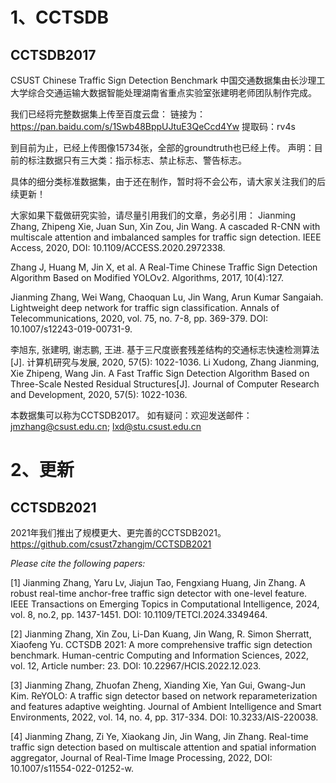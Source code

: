 # 1、CCTSDB
## CCTSDB2017
CSUST Chinese Traffic Sign Detection Benchmark
中国交通数据集由长沙理工大学综合交通运输大数据智能处理湖南省重点实验室张建明老师团队制作完成。

我们已经将完整数据集上传至百度云盘：
链接为：https://pan.baidu.com/s/1Swb48BppUJtuE3QeCcd4Yw 
提取码：rv4s 

到目前为止，已经上传图像15734张，全部的groundtruth也已经上传。
声明：目前的标注数据只有三大类：指示标志、禁止标志、警告标志。

具体的细分类标准数据集，由于还在制作，暂时将不会公布，请大家关注我们的后续更新！

大家如果下载做研究实验，请尽量引用我们的文章，务必引用：
Jianming Zhang, Zhipeng Xie, Juan Sun, Xin Zou, Jin Wang. A cascaded R-CNN with multiscale attention and imbalanced samples for traffic sign detection. IEEE Access, 2020, DOI: 10.1109/ACCESS.2020.2972338.

Zhang J, Huang M, Jin X, et al. A Real-Time Chinese Traffic Sign Detection Algorithm Based on Modified YOLOv2. Algorithms, 2017, 10(4):127.

Jianming Zhang, Wei Wang, Chaoquan Lu, Jin Wang, Arun Kumar Sangaiah. Lightweight deep network for traffic sign classification. Annals of Telecommunications, 2020, vol. 75, no. 7-8, pp. 369-379. DOI: 10.1007/s12243-019-00731-9. 

李旭东, 张建明, 谢志鹏, 王进. 基于三尺度嵌套残差结构的交通标志快速检测算法[J]. 计算机研究与发展, 2020, 57(5): 1022-1036.
Li Xudong, Zhang Jianming, Xie Zhipeng, Wang Jin. A Fast Traffic Sign Detection Algorithm Based on Three-Scale Nested Residual Structures[J]. Journal of Computer Research and Development, 2020, 57(5): 1022-1036. 

本数据集可以称为CCTSDB2017。
如有疑问：欢迎发送邮件：jmzhang@csust.edu.cn; lxd@stu.csust.edu.cn

# 2、更新
## CCTSDB2021
2021年我们推出了规模更大、更完善的CCTSDB2021。
https://github.com/csust7zhangjm/CCTSDB2021

*Please cite the following papers:*
<p>
[1] Jianming Zhang, Yaru Lv, Jiajun Tao, Fengxiang Huang, Jin Zhang. A robust real-time anchor-free traffic sign detector with one-level feature. IEEE Transactions on Emerging Topics in Computational Intelligence, 2024, vol. 8, no.2, pp. 1437-1451. DOI: 10.1109/TETCI.2024.3349464. 
</p>
<p>
[2] Jianming Zhang, Xin Zou, Li-Dan Kuang, Jin Wang, R. Simon Sherratt, Xiaofeng Yu. CCTSDB 2021: A more comprehensive traffic sign detection benchmark. Human-centric Computing and Information Sciences, 2022, vol. 12, Article number: 23. DOI: 10.22967/HCIS.2022.12.023.
</p>
<p>
[3] Jianming Zhang, Zhuofan Zheng, Xianding Xie, Yan Gui, Gwang-Jun Kim. ReYOLO: A traffic sign detector based on network reparameterization and features adaptive weighting. Journal of Ambient Intelligence and Smart Environments, 2022, vol. 14, no. 4, pp. 317-334. DOI: 10.3233/AIS-220038.
</p>
<p>
[4] Jianming Zhang, Zi Ye, Xiaokang Jin, Jin Wang, Jin Zhang. Real-time traffic sign detection based on multiscale attention and spatial information aggregator, Journal of Real-Time Image Processing, 2022, DOI: 10.1007/s11554-022-01252-w.
</p> 
